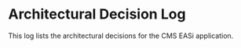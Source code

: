 # Architectural Decision Log

This log lists the architectural decisions for the CMS EASi application.

